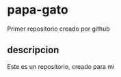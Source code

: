 # papa-gato
Primer repositorio creado por github
## descripcion
Este es un repositorio, creado para mi